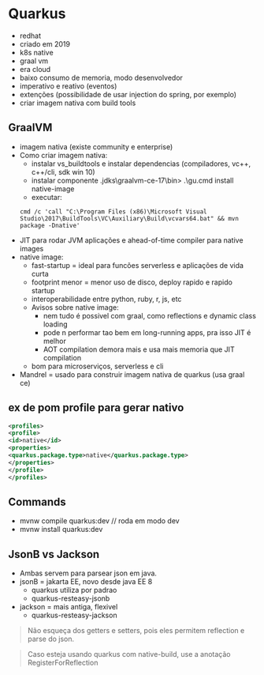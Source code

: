 # Quarkus

- redhat
- criado em 2019
- k8s native
- graal vm
- era cloud
- baixo consumo de memoria, modo desenvolvedor
- imperativo e reativo (eventos)
- extenções (possibilidade de usar injection do spring, por exemplo)
- criar imagem nativa com build tools

## GraalVM

- imagem nativa (existe community e enterprise)
- Como criar imagem nativa:
  - instalar vs_buildtools e instalar dependencias (compiladores, vc++, c++/cli, sdk win 10)
  - instalar componente .jdks\graalvm-ce-17\bin> .\gu.cmd install native-image
  - executar:
  ```shell
  cmd /c 'call "C:\Program Files (x86)\Microsoft Visual Studio\2017\BuildTools\VC\Auxiliary\Build\vcvars64.bat" && mvn package -Dnative'
  ```
- JIT para rodar JVM aplicações e ahead-of-time compiler para native images
- native image:
  - fast-startup = ideal para funcões serverless e aplicações de vida curta
  - footprint menor = menor uso de disco, deploy rapido e rapido startup
  - interoperabilidade entre python, ruby, r, js, etc
  - Avisos sobre native image:
    - nem tudo é possivel com graal, como reflections e dynamic class loading
    - pode n performar tao bem em long-running apps, pra isso JIT é melhor
    - AOT compilation demora mais e usa mais memoria que JIT compilation
  - bom para microserviços, serverless e cli
- Mandrel = usado para construir imagem nativa de quarkus (usa graal ce)

## ex de pom profile para gerar nativo
```xml
<profiles>
<profile>
<id>native</id>
<properties>
<quarkus.package.type>native</quarkus.package.type>
</properties>
</profile>
</profiles>
```

## Commands

- mvnw compile quarkus:dev // roda em modo dev
- mvnw install quarkus:dev

## JsonB vs Jackson

- Ambas servem para parsear json em java.
- jsonB = jakarta EE, novo desde java EE 8 
  - quarkus utiliza por padrao
  - quarkus-resteasy-jsonb
- jackson = mais antiga, flexivel
  - quarkus-resteasy-jackson

> Não esqueça dos getters e setters, pois eles permitem reflection e parse do json.

> Caso esteja usando quarkus com native-build, use a anotação RegisterForReflection
